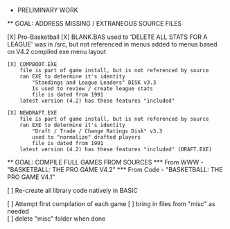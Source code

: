 
* PRELIMINARY WORK

** GOAL: ADDRESS MISSING / EXTRANEOUS SOURCE FILES

[X] Pro-Basketball
	[X] BLANK.BAS 
		used to 'DELETE ALL STATS FOR A LEAGUE'
		was in /src, but not referenced in menus
		added to menus based on V4.2 compiled exe menu layout

	[X] COMPBOOT.EXE
		file is part of game install, but is not referenced by source
		ran EXE to determine it's identity
			"Standings and League Leaders" DISK v3.3
			Is used to review / create league stats
			file is dated from 1991
		latest version (4.2) has these features "included"
	
	[X] NEWDRAFT.EXE 
		file is part of game install, but is not referenced by source
		ran EXE to determine it's identity
			"Draft / Trade / Change Ratings Disk" v3.3
			used to "normalize" drafted players
			file is dated from 1991
		latest version (4.2) has these features "included" (DRAFT.EXE)


** GOAL: COMPILE FULL GAMES FROM SOURCES
*** From WWW - "BASKETBALL: THE PRO GAME V4.2"
*** From Code - "BASKETBALL: THE PRO GAME V4.1"

[ ] Re-create all library code natively in BASIC


[ ] Attempt first compilation of each game
	[ ] bring in files from "misc" as needed	
	[ ] delete "misc" folder when done 


